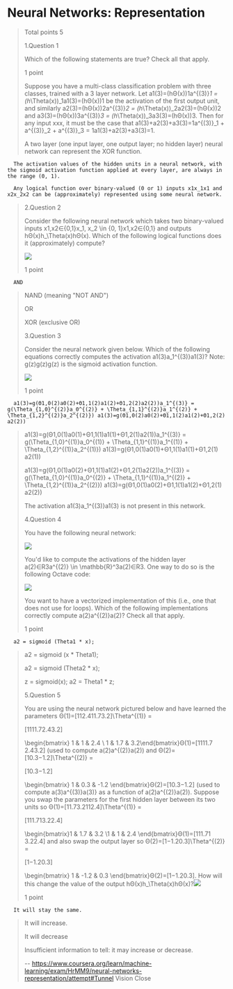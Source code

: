 # Neural Networks: Representation
> 
> Total points 5
> 
>  1.Question 1
> 
> Which of the following statements are true? Check all that apply.
> 
> 1 point 
> 
>  Suppose you have a multi-class classification problem with three classes, trained with a 3 layer network. Let a1(3)=(hΘ(x))1a^{(3)}_1 = (h_\Theta(x))_1a1(3)​=(hΘ​(x))1​ be the activation of the first output unit, and similarly a2(3)=(hΘ(x))2a^{(3)}_2 = (h_\Theta(x))_2a2(3)​=(hΘ​(x))2​ and a3(3)=(hΘ(x))3a^{(3)}_3 = (h_\Theta(x))_3a3(3)​=(hΘ​(x))3​. Then for any input xxx, it must be the case that a1(3)+a2(3)+a3(3)=1a^{(3)}_1 + a^{(3)}_2 + a^{(3)}_3 = 1a1(3)​+a2(3)​+a3(3)​=1. 
> 
>  A two layer (one input layer, one output layer; no hidden layer) neural network can represent the XOR function. 
> 

      The activation values of the hidden units in a neural network, with the sigmoid activation function applied at every layer, are always in the range (0, 1). 
> 

      Any logical function over binary-valued (0 or 1) inputs x1x_1x1​ and x2x_2x2​ can be (approximately) represented using some neural network. 
> 
>  2.Question 2
> 
> Consider the following neural network which takes two binary-valued inputs x1,x2∈{0,1}x_1, x_2 \in \{0, 1\}x1​,x2​∈{0,1} and outputs hΘ(x)h_\Theta(x)hΘ​(x). Which of the following logical functions does it (approximately) compute?
> 
> ![](https://d3c33hcgiwev3.cloudfront.net/Kf1MZL5zEeSVRiIAC2sM-Q_Screen-Shot-2015-02-27-at-3.24.00-AM.png?Expires=1592524800&Signature=Qg92OxZvWWwj1RKhKFXQwsLZ47qnuNgHPHq6lpmN-9ejtLV5V5If7PWwJbldwtKsNLg7nxuYHqoYE5NOb7qFcjrKsA-LuzdlRZD2dDOOO1JQ-A~3hvPLz0FDR3J2xDhVY0eGwyJ2-UN7QRgY20m41vQhrVi6Vi1s88BywGjVP4w_&Key-Pair-Id=APKAJLTNE6QMUY6HBC5A)
> 
> 1 point 
> 

      AND 
> 
>  NAND (meaning "NOT AND") 
> 
>  OR 
> 
>  XOR (exclusive OR) 
> 
>  3.Question 3
> 
> Consider the neural network given below. Which of the following equations correctly computes the activation a1(3)a_1^{(3)}a1(3)​? Note: g(z)g(z)g(z) is the sigmoid activation function.
> 
> ![](https://d3c33hcgiwev3.cloudfront.net/FflwP750EeSGOCIAC3iXdw_Screen-Shot-2015-02-27-at-3.28.08-AM.png?Expires=1592524800&Signature=jZ3SmnCkIyrAijmtMCSpEfmRbW4B8mWVFHuDplkn3TSpMFSAVBeipXmWxKuDUvSLjqXibcvKM2ejJVyRtG09jclVq2HmhbIAwrvZ51-NixQuctcjTK5I3thEwqY00uKP~86Ft~KEnKajtmPD5iiwtEnNlVVg8inwWvPUoXc~mYY_&Key-Pair-Id=APKAJLTNE6QMUY6HBC5A)
> 
> 1 point 
> 

      a1(3)=g(Θ1,0(2)a0(2)+Θ1,1(2)a1(2)+Θ1,2(2)a2(2))a_1^{(3)} = g(\Theta_{1,0}^{(2)}a_0^{(2)} + \Theta_{1,1}^{(2)}a_1^{(2)} + \Theta_{1,2}^{(2)}a_2^{(2)}) a1(3)​=g(Θ1,0(2)​a0(2)​+Θ1,1(2)​a1(2)​+Θ1,2(2)​a2(2)​) 
> 
>  a1(3)=g(Θ1,0(1)a0(1)+Θ1,1(1)a1(1)+Θ1,2(1)a2(1))a_1^{(3)} = g(\Theta_{1,0}^{(1)}a_0^{(1)} + \Theta_{1,1}^{(1)}a_1^{(1)} + \Theta_{1,2}^{(1)}a_2^{(1)}) a1(3)​=g(Θ1,0(1)​a0(1)​+Θ1,1(1)​a1(1)​+Θ1,2(1)​a2(1)​) 
> 
>  a1(3)=g(Θ1,0(1)a0(2)+Θ1,1(1)a1(2)+Θ1,2(1)a2(2))a_1^{(3)} = g(\Theta_{1,0}^{(1)}a_0^{(2)} + \Theta_{1,1}^{(1)}a_1^{(2)} + \Theta_{1,2}^{(1)}a_2^{(2)}) a1(3)​=g(Θ1,0(1)​a0(2)​+Θ1,1(1)​a1(2)​+Θ1,2(1)​a2(2)​) 
> 
>  The activation a1(3)a_1^{(3)}a1(3)​ is not present in this network. 
> 
>  4.Question 4
> 
> You have the following neural network:
> 
> ![](https://d3c33hcgiwev3.cloudfront.net/lvSx8L50EeSGOCIAC3iXdw_Screen-Shot-2015-02-27-at-3.32.25-AM.png?Expires=1592524800&Signature=NED6gT8Qr3Fq4T4QtP6drhhItg1z2ntFMPyS764fYAlP4UWvCd1mdaE6DcRqg4msZMKM-xD~n9QzHWIchHNKKv2hoOkex9wpb3sm0xwpTB53s2M00d9hmdSAlS4N24dVsM2HzWQWUFRvbOPBoKKs~IJwxthXk9Hlw-RKLLPOyk8_&Key-Pair-Id=APKAJLTNE6QMUY6HBC5A)
> 
> You'd like to compute the activations of the hidden layer a(2)∈R3a^{(2)} \in \mathbb{R}^3a(2)∈R3. One way to do so is the following Octave code:
> 
> ![](https://d3c33hcgiwev3.cloudfront.net/uLXmWL50EeSVRiIAC2sM-Q_Screen-Shot-2015-02-27-at-3.32.38-AM.png?Expires=1592524800&Signature=hUvrn2hH3LdAloXoe0r3XSd9RswQfnG7swGqK74R7vGXK3Mxc72~vC4VkNDHQsWDOLsChFBSRAUSP07h7Q6GPP~KlpgmmyPhBMKAuAvLQLe9q8Kwyz0q7sm2W2mGpSt103cJLPaTt2qs5qrCRImArD2DSE9ByR~hQMDLA1KSnEA_&Key-Pair-Id=APKAJLTNE6QMUY6HBC5A)
> 
> You want to have a vectorized implementation of this (i.e., one that does not use for loops). Which of the following implementations correctly compute a(2)a^{(2)}a(2)? Check all that apply.
> 
> 1 point 
> 

      a2 = sigmoid (Theta1 * x); 
> 
>  a2 = sigmoid (x * Theta1); 
> 
>  a2 = sigmoid (Theta2 * x); 
> 
>  z = sigmoid(x); a2 = Theta1 * z; 
> 
>  5.Question 5
> 
> You are using the neural network pictured below and have learned the parameters Θ(1)=[112.411.73.2]\Theta^{(1)} =
> 
> [1111.72.43.2]
> 
> \begin{bmatrix} 1 & 1 & 2.4 \\ 1 & 1.7 & 3.2\end{bmatrix}Θ(1)=[11​11.7​2.43.2​] (used to compute a(2)a^{(2)}a(2)) and Θ(2)=[10.3−1.2]\Theta^{(2)} =
> 
> [10.3−1.2]
> 
> \begin{bmatrix} 1 & 0.3 & -1.2 \end{bmatrix}Θ(2)=[1​0.3​−1.2​] (used to compute a(3)a^{(3)}a(3)} as a function of a(2)a^{(2)}a(2)). Suppose you swap the parameters for the first hidden layer between its two units so Θ(1)=[11.73.2112.4]\Theta^{(1)} =
> 
> [111.713.22.4]
> 
> \begin{bmatrix}1 & 1.7 & 3.2 \\1 & 1 & 2.4 \end{bmatrix}Θ(1)=[11​1.71​3.22.4​] and also swap the output layer so Θ(2)=[1−1.20.3]\Theta^{(2)} =
> 
> [1−1.20.3]
> 
> \begin{bmatrix} 1 & -1.2 & 0.3 \end{bmatrix}Θ(2)=[1​−1.2​0.3​]. How will this change the value of the output hΘ(x)h_\Theta(x)hΘ​(x)?![](https://d3c33hcgiwev3.cloudfront.net/uHeIXL51EeSVRiIAC2sM-Q_Screen-Shot-2015-02-27-at-3.42.00-AM.png?Expires=1592524800&Signature=TDF3DmpFYPdLR32G2dYHEJY3dedW922I3utjO4X87IzbA5L~C8ge7GHiwMrz2jGwS8MSd0~xs3p-67vu7Dy1a16IUbeD3ST5~bk~1fwmYrrX70vyHWWHhf28UkL5l1FE7cSjEnhlfPVOGZ8oA9km51ZdYseDGi2YE-6H4~4Jzxo_&Key-Pair-Id=APKAJLTNE6QMUY6HBC5A)
> 
> 1 point 
> 

      It will stay the same. 
> 
>  It will increase. 
> 
>  It will decrease 
> 
>  Insufficient information to tell: it may increase or decrease.
>
> -- https://www.coursera.org/learn/machine-learning/exam/HrMM9/neural-networks-representation/attempt#Tunnel Vision Close
